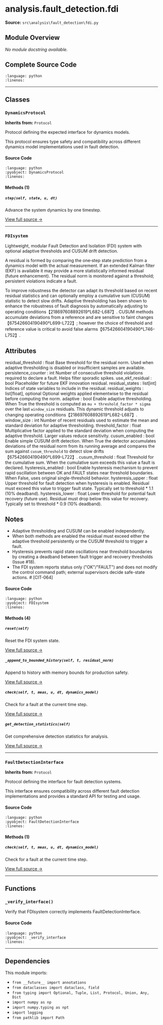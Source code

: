 # analysis.fault_detection.fdi

**Source:** `src\analysis\fault_detection\fdi.py`

## Module Overview

*No module docstring available.*

## Complete Source Code

```{literalinclude} ../../../src/analysis/fault_detection/fdi.py
:language: python
:linenos:
```

---

## Classes

### `DynamicsProtocol`

**Inherits from:** `Protocol`

Protocol defining the expected interface for dynamics models.

This protocol ensures type safety and compatibility across different
dynamics model implementations used in fault detection.

#### Source Code

```{literalinclude} ../../../src/analysis/fault_detection/fdi.py
:language: python
:pyobject: DynamicsProtocol
:linenos:
```

#### Methods (1)

##### `step(self, state, u, dt)`

Advance the system dynamics by one timestep.

[View full source →](#method-dynamicsprotocol-step)

---

### `FDIsystem`

Lightweight, modular Fault Detection and Isolation (FDI) system with
optional adaptive thresholds and CUSUM drift detection.

A residual is formed by comparing the one‑step state prediction from a
dynamics model with the actual measurement.  If an extended Kalman
filter (EKF) is available it may provide a more statistically
informed residual (future enhancement).  The residual norm is
monitored against a threshold; persistent violations indicate a fault.

To improve robustness the detector can adapt its threshold based on
recent residual statistics and can optionally employ a cumulative sum
(CUSUM) statistic to detect slow drifts.  Adaptive thresholding has
been shown to enhance the robustness of fault diagnosis by
automatically adjusting to operating conditions【218697608892619†L682-L687】.  CUSUM
methods accumulate deviations from a reference and are sensitive to
faint changes【675426604190490†L699-L722】; however the choice of threshold and
reference value is critical to avoid false alarms【675426604190490†L746-L752】.

Attributes
----------
residual_threshold : float
    Base threshold for the residual norm.  Used when adaptive
    thresholding is disabled or insufficient samples are available.
persistence_counter : int
    Number of consecutive threshold violations required to declare a
    fault.  Helps filter sporadic spikes.
use_ekf_residual : bool
    Placeholder for future EKF innovation residual.
residual_states : list[int]
    Indices of state variables to include in the residual.
residual_weights : list[float], optional
    Optional weights applied elementwise to the residual before
    computing the norm.
adaptive : bool
    Enable adaptive thresholding.  When True the threshold is
    computed as ``mu + threshold_factor * sigma`` over the last
    ``window_size`` residuals.  This dynamic threshold adjusts to
    changing operating conditions【218697608892619†L682-L687】.
window_size : int
    Number of recent residuals used to estimate the mean and
    standard deviation for adaptive thresholding.
threshold_factor : float
    Multiplicative factor applied to the standard deviation when
    computing the adaptive threshold.  Larger values reduce
    sensitivity.
cusum_enabled : bool
    Enable simple CUSUM drift detection.  When True the detector
    accumulates deviations of the residual norm from its running
    average and compares the sum against ``cusum_threshold`` to
    detect slow drifts【675426604190490†L699-L722】.
cusum_threshold : float
    Threshold for the cumulative sum.  When the cumulative sum
    exceeds this value a fault is declared.
hysteresis_enabled : bool
    Enable hysteresis mechanism to prevent rapid oscillation
    between OK and FAULT states near threshold boundaries.
    When False, uses original single-threshold behavior.
hysteresis_upper : float
    Upper threshold for fault detection when hysteresis is enabled.
    Residual must exceed this value to trigger fault state.
    Typically set to threshold * 1.1 (10% deadband).
hysteresis_lower : float
    Lower threshold for potential fault recovery (future use).
    Residual must drop below this value for recovery.
    Typically set to threshold * 0.9 (10% deadband).

Notes
-----
* Adaptive thresholding and CUSUM can be enabled independently.
* When both methods are enabled the residual must exceed either
  the adaptive threshold persistently or the CUSUM threshold to
  trigger a fault.
* Hysteresis prevents rapid state oscillations near threshold
  boundaries by creating a deadband between fault trigger and
  recovery thresholds (Issue #18).
* The FDI system reports status only ("OK"/"FAULT") and does not modify
  the control command path; external supervisors decide safe-state actions.  # [CIT-064]

#### Source Code

```{literalinclude} ../../../src/analysis/fault_detection/fdi.py
:language: python
:pyobject: FDIsystem
:linenos:
```

#### Methods (4)

##### `reset(self)`

Reset the FDI system state.

[View full source →](#method-fdisystem-reset)

##### `_append_to_bounded_history(self, t, residual_norm)`

Append to history with memory bounds for production safety.

[View full source →](#method-fdisystem-_append_to_bounded_history)

##### `check(self, t, meas, u, dt, dynamics_model)`

Check for a fault at the current time step.

[View full source →](#method-fdisystem-check)

##### `get_detection_statistics(self)`

Get comprehensive detection statistics for analysis.

[View full source →](#method-fdisystem-get_detection_statistics)

---

### `FaultDetectionInterface`

**Inherits from:** `Protocol`

Protocol defining the interface for fault detection systems.

This interface ensures compatibility across different fault detection
implementations and provides a standard API for testing and usage.

#### Source Code

```{literalinclude} ../../../src/analysis/fault_detection/fdi.py
:language: python
:pyobject: FaultDetectionInterface
:linenos:
```

#### Methods (1)

##### `check(self, t, meas, u, dt, dynamics_model)`

Check for a fault at the current time step.

[View full source →](#method-faultdetectioninterface-check)

---

## Functions

### `_verify_interface()`

Verify that FDIsystem correctly implements FaultDetectionInterface.

#### Source Code

```{literalinclude} ../../../src/analysis/fault_detection/fdi.py
:language: python
:pyobject: _verify_interface
:linenos:
```

---

## Dependencies

This module imports:

- `from __future__ import annotations`
- `from dataclasses import dataclass, field`
- `from typing import Optional, Tuple, List, Protocol, Union, Any, Dict`
- `import numpy as np`
- `import numpy.typing as npt`
- `import logging`
- `from pathlib import Path`
